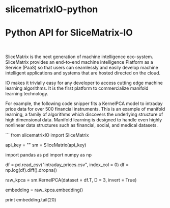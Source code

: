 # slicematrixIO-python
<h1>Python API for SliceMatrix-IO</h1>
<br>
<p>SliceMatrix is the next generation of machine intelligence eco-system. SliceMatrix provides an end-to-end machine intelligence Platform as a Service (PaaS) so that users can seamlessly and easily develop machine intelligent applications and systems that are hosted directed on the cloud.</p>
<p>IO makes it trivially easy for any developer to access cutting edge machine learning algorithms. It is the first platform to commercialize manifold learning technology.</p>
<p>For example, the following code snipper fits a KernelPCA model to intraday price data for over 500 financial instruments. This is an example of manifold learning, a family of algorithms which discovers the underlying structure of high dimensional data. Manifold learning is designed to handle even highly nonlinear data structures such as financial, social, and medical datasets.</p>
```
from slicematrixIO import SliceMatrix

api_key = "<your api key>"
sm = SliceMatrix(api_key)

import pandas as pd
import numpy as np

df = pd.read_csv("intraday_prices.csv", index_col = 0)
df = np.log(df).diff().dropna()

raw_kpca = sm.KernelPCA(dataset = df.T, D = 3, invert = True)

embedding = raw_kpca.embedding()

print embedding.tail(20)
```
